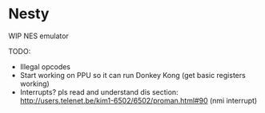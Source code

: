 # Nesty

WIP NES emulator

TODO:

- Illegal opcodes
- Start working on PPU so it can run Donkey Kong (get basic registers working)
- Interrupts? pls read and understand dis section: http://users.telenet.be/kim1-6502/6502/proman.html#90 (nmi interrupt)
